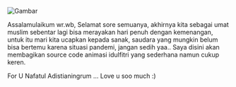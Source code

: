 ![Gambar](https://storage.googleapis.com/kotakode-prod-public/images/1d2adc38-3610-4633-854c-fc559fd17252-Screenshot_2021-05-12_16-32-39.png)

Assalamulaikum wr.wb, 
Selamat sore semuanya, akhirnya kita sebagai umat muslim sebentar lagi bisa merayakan hari penuh dengan kemenangan, untuk itu mari kita ucapkan kepada sanak, saudara yang mungkin belum bisa bertemu karena situasi pandemi, jangan sedih yaa..
Saya disini akan membagikan source code animasi idulfitri yang sederhana namun cukup keren.

For U Nafatul Adistianingrum ... Love u soo much :)
